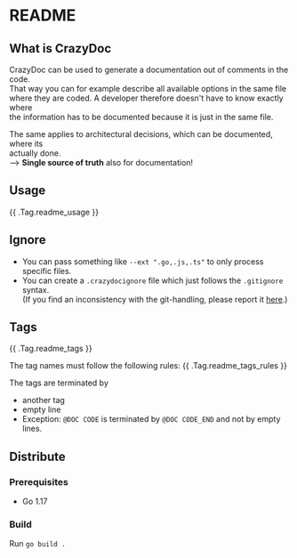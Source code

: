 # README

## What is CrazyDoc

CrazyDoc can be used to generate a documentation out of comments in the code.  
That way you can for example describe all available options in the same file  
where they are coded. A developer therefore doesn't have to know exactly where  
the information has to be documented because it is just in the same file.

The same applies to architectural decisions, which can be documented, where its  
actually done.  
--> __Single source of truth__ also for documentation!

## Usage

{{ .Tag.readme_usage }}

## Ignore

* You can pass something like `--ext ".go,.js,.ts"` to only process specific files.
* You can create a `.crazydocignore` file which just follows the `.gitignore` syntax.  
  (If you find an inconsistency with the git-handling, please report it [here](https://github.com/aligator/NoGo/issues).)

## Tags

{{ .Tag.readme_tags }}

The tag names must follow the following rules:
{{ .Tag.readme_tags_rules }}

The tags are terminated by 
* another tag
* empty line
* Exception: `@DOC CODE` is terminated by `@DOC CODE_END` and not by empty lines.

## Distribute

### Prerequisites

* Go 1.17

### Build

Run `go build .`  